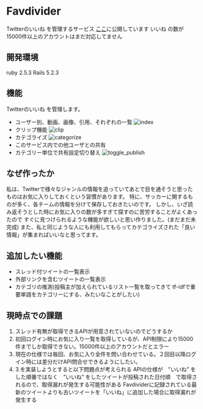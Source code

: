 # Favdivider
Twitterのいいね を管理するサービス
[ここ](https://favdivider.herokuapp.com)に公開しています
いいね の数が15000件以上のアカウントはまだ対応してません

## 開発環境

ruby 2.5.3
Rails 5.2.3

## 機能

Twitterのいいね を管理します。

* ユーザー別、動画、画像、引用、それぞれの一覧
![index](https://user-images.githubusercontent.com/39546415/69833450-5550fa80-1277-11ea-9985-58be37ef1974.gif)
* クリップ機能
![clip](https://user-images.githubusercontent.com/39546415/69833466-63068000-1277-11ea-849b-90b60da9cc51.gif)
* カテゴライズ
![categorize](https://user-images.githubusercontent.com/39546415/69833461-5eda6280-1277-11ea-8e5d-6600cfbbb18e.gif)
* このサービス内での他ユーザとの共有
* カテゴリー単位で共有設定切り替え
![toggle_publish](https://user-images.githubusercontent.com/39546415/69833468-64d04380-1277-11ea-9389-8175b05eb3ac.gif)

## なぜ作ったか

私は、Twitterで様々なジャンルの情報を追っていてあとで目を通そうと思ったものはお気に入りしておくという習慣があります。
特に、サッカーに関するものが多く、各チームの情報を分けて保存しておきたいのです。
しかし、いざ読み返そうとした時にお気に入りの数が多すぎて探すのに苦労することがよくあったので
すぐに見つけられるような機能が欲しいと思い作りました。(まだまだ未完成)
また、私と同じような人にも利用してもらってカテゴライズされた「良い情報」が集まればいいなと思ってます。

## 追加したい機能

* スレッド付ツイートの一覧表示
* 外部リンクを含むツイートの一覧表示
* カテゴリの推測(投稿主が加えられているリスト一覧を取ってきて tf-idfで重要単語をカテゴリーにする、みたいなことがしたい)

## 現時点での課題
1. スレッド有無が取得できるAPIが用意されていないのでどうするか
2. 初回ログイン時にお気に入り一覧を取得しているが、API制限により15000件までしか取得できない。15000件以上のアカウントだとエラー
3. 現在の仕様では毎回、お気に入り全件を問い合わせている。２回目以降ログイン時には差分だけAPI問合せできるようにしたい。
4. 3.を実装しようとすると以下問題点が考えられる
APIの仕様が　"いいね” をした順番ではなく　”いいね” をしたツイートが投稿された日付順　で取得されるので、取得漏れが発生する可能性がある
Favdividerに記録されている最新のツイートよりも古いツイートを「いいね」に追加した場合に取得漏れが発生する
